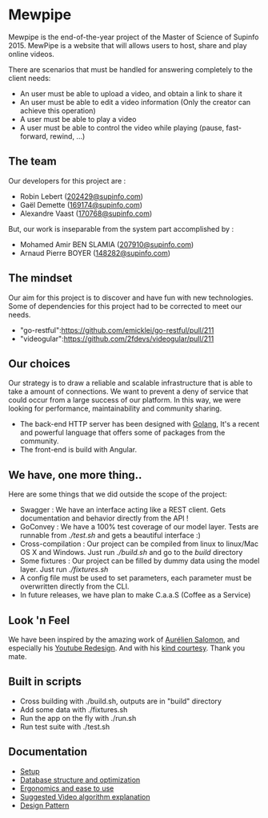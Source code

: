 Mewpipe
=======

Mewpipe is the end-of-the-year project of the Master of Science of Supinfo 2015. 
MewPipe is a website that will allows users to host, share and play online videos.

There are scenarios that must be handled for answering completely to the client needs:

* An user must be able to upload a video, and obtain a link to share it
* An user must be able to edit a video information (Only the creator can achieve this operation)
* A user must be able to play a video
* A user must be able to control the video while playing (pause, fast-forward, rewind, ...)

## The team

Our developers for this project are :

* Robin Lebert (202429@supinfo.com)
* Gaël Demette (169174@supinfo.com)
* Alexandre Vaast (170768@supinfo.com)

But, our work is inseparable from the system part accomplished by :

* Mohamed Amir BEN SLAMIA (207910@supinfo.com)
* Arnaud Pierre BOYER (148282@supinfo.com)

## The mindset

Our aim for this project is to discover and have fun with new technologies. Some of dependencies for this project had 
to be corrected to meet our needs.

* "go-restful":https://github.com/emicklei/go-restful/pull/211
* "videogular":https://github.com/2fdevs/videogular/pull/211

## Our choices

Our strategy is to draw a reliable and scalable infrastructure that is able to take a amount of connections. 
We want to prevent a deny of service that could occur from a large success of our platform. 
In this way, we were looking for performance, maintainability and community sharing.

* The back-end HTTP server has been designed with [Golang](http://golang.org/), 
It's a recent and powerful language that offers some of packages from the community.
* The front-end is build with Angular.

## We have, one more thing..

Here are some things that we did outside the scope of the project:

* Swagger : We have an interface acting like a REST client. Gets documentation and behavior directly from the API !
* GoConvey : We have a 100% test coverage of our model layer. Tests are runnable from _./test.sh_ 
and gets a beautiful interface :)
* Cross-compilation : Our project can be compiled from linux to linux/Mac OS X and Windows. 
Just run _./build.sh_ and go to the _build_ directory
* Some fixtures : Our project can be filled by dummy data using the model layer. Just run _./fixtures.sh_
* A config file must be used to set parameters, each parameter must be overwritten directly from the CLI.
* In future releases, we have plan to make C.a.a.S (Coffee as a Service)

## Look 'n Feel

We have been inspired by the amazing work of [Aurélien Salomon](https://www.behance.net/aureliensalomon), 
and especially his [Youtube Redesign](https://dribbble.com/shots/1338727-Youtube-Redesign/attachments/189488). 
And with his [kind courtesy](https://twitter.com/aureliensalomon/status/609730220560617472). Thank you mate.

## Built in scripts

* Cross building with ./build.sh, outputs are in "build" directory
* Add some data with ./fixtures.sh
* Run the app on the fly with ./run.sh
* Run test suite with ./test.sh

## Documentation

* [Setup](Documentation/Install.md)
* [Database structure and optimization](Documentation/Database.md)
* [Ergonomics and ease to use](Documentation/Ergonomics.md)
* [Suggested Video algorithm explanation](Documentation/Suggested_algorithm.md)
* [Design Pattern](Documentation/Design_pattern.md)

